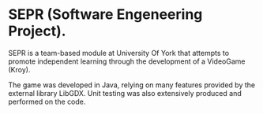 # SEPR (Software Engeneering Project).

SEPR is a team-based module at University Of York that attempts to promote independent learning through the development of a VideoGame (Kroy).

The game was developed in Java, relying on many features provided by the external library LibGDX.
Unit testing was also extensively produced and performed on the code.
